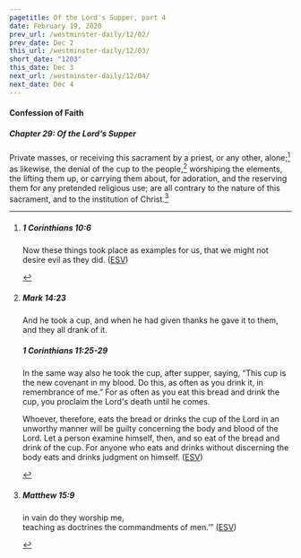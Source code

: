 ```yaml
---
pagetitle: Of the Lord's Supper, part 4
date: February 19, 2020
prev_url: /westminster-daily/12/02/
prev_date: Dec 2
this_url: /westminster-daily/12/03/
short_date: "1203"
this_date: Dec 3
next_url: /westminster-daily/12/04/
next_date: Dec 4
---
```


#### Confession of Faith

##### Chapter 29: Of the Lord's Supper

Private masses, or receiving this sacrament by a priest, or any other, alone;[^fnref:wcf1] as likewise, the denial of the cup to the people,[^fnref:wcf2] worshiping the elements, the lifting them up, or carrying them about, for adoration, and the reserving them for any pretended religious use; are all contrary to the nature of this sacrament, and to the institution of Christ.[^fnref:wcf3]

[^fnref:wcf1]: <div class="esv"><h5>1 Corinthians 10:6</h5> <div class="esv-text"><p id="p46010006.01-1">Now these things took place as examples for us, that we might not desire evil as they did.  (<a href="http://www.esv.org" class="copyright">ESV</a>)</p> </div> </div>

[^fnref:wcf2]: <div class="esv"><h5>Mark 14:23</h5> <div class="esv-text"><p id="p41014023.01-1">And he took a cup, and when he had given thanks he gave it to them, and they all drank of it.</p> </div><h5>1 Corinthians 11:25-29</h5> <div class="esv-text"><p id="p46011025.01-2">In the same way also he took the cup, after supper, saying, <span class="woc">&#8220;This cup is the new covenant in my blood. Do this, as often as you drink it, in remembrance of me.&#8221;</span> For as often as you eat this bread and drink the cup, you proclaim the Lord's death until he comes.</p>  <p id="p46011027.01-2">Whoever, therefore, eats the bread or drinks the cup of the Lord in an unworthy manner will be guilty concerning the body and blood of the Lord. Let a person examine himself, then, and so eat of the bread and drink of the cup. For anyone who eats and drinks without discerning the body eats and drinks judgment on himself.  (<a href="http://www.esv.org" class="copyright">ESV</a>)</p> </div> </div>

[^fnref:wcf3]: <div class="esv"><h5>Matthew 15:9</h5> <div class="esv-text"><div class="block-indent"> <p class="line-group" id="p40015009.01-1"><span class="woc">in vain do they worship me,<br /> <span class="indent"></span>teaching as doctrines the commandments of men.&#8217;&#8221;</span>  (<a href="http://www.esv.org" class="copyright">ESV</a>)</p> </div> </div> </div>

